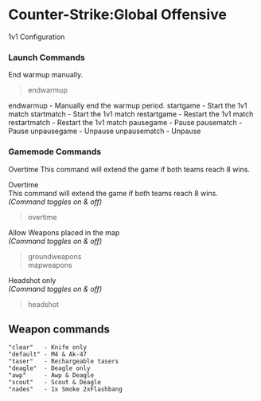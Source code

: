 # Counter-Strike:Global Offensive
1v1 Configuration


### Launch Commands
End warmup manually.
>endwarmup



endwarmup - Manually end the warmup period.
startgame - Start the 1v1 match
startmatch - Start the 1v1 match
restartgame - Restart the 1v1 match
restartmatch - Restart the 1v1 match
pausegame - Pause
pausematch - Pause
unpausegame - Unpause
unpausematch - Unpause

### Gamemode Commands
Overtime
This command will extend the game if both teams reach 8 wins.  

Overtime  
This command will extend the game if both teams reach 8 wins.  
*(Command toggles on & off)*  
> overtime  

Allow Weapons placed in the map  
*(Command toggles on & off)*
> groundweapons  
> mapweapons  

Headshot only  
*(Command toggles on & off)*
> headshot  




## Weapon commands
```
"clear"   - Knife only
"default" - M4 & Ak-47
"taser"   - Rechargeable tasers	
"deagle"  - Deagle only
"awp"     - Awp & Deagle
"scout"   - Scout & Deagle
"nades"   - 1x Smoke 2xFlashbang
```
